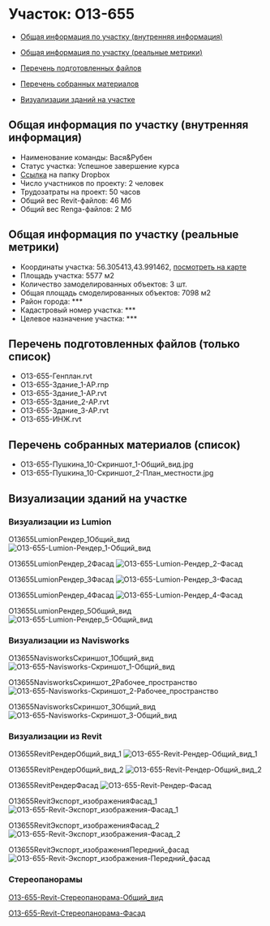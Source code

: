 # Участок: O13-655

* [Общая информация по участку (внутренняя информация)](#Chapter1)

* [Общая информация по участку (реальные метрики)](#Chapter2)

* [Перечень подготовленных файлов](#Chapter3)

* [Перечень собранных материалов](#Chapter4)

* [Визуализации зданий на участке](#Chapter5)

## <a id="Chapter1"></a> Общая информация по участку (внутренняя информация)
+ Наименование команды: Вася&Рубен
+ Статус участка: Успешное завершение курса
+ [Ссылка](https://www.dropbox.com/sh/wvvgv1nw1iqred9/AADDLa_5ck6Un4ZmlB7n4og1a/O13_655?dl=0) на папку Dropbox
+ Число участников по проекту: 2 человек
+ Трудозатраты на проект: 50 часов
+ Общий вес Revit-файлов: 46 Мб
+ Общий вес Renga-файлов: 2 Мб
## <a id="Chapter2"></a> Общая информация по участку (реальные метрики)
+ Координаты участка: 56.305413,43.991462, [посмотреть на карте](https://yandex.ru/maps/47/nizhny-novgorod/?ll=43.991462%2C56.305413&z=19)
+ Площадь участка: 5577 м2
+ Количество замоделированных объектов: 3 шт.
+ Общая площадь смоделированных объектов: 7098 м2
+ Район города: *** 
+ Кадастровый номер участка: *** 
+ Целевое назначение участка: *** 
## <a id="Chapter3"></a> Перечень подготовленных файлов (только список)
+ O13-655-Генплан.rvt
+ O13-655-Здание_1-АР.rnp
+ O13-655-Здание_1-АР.rvt
+ O13-655-Здание_2-АР.rvt
+ O13-655-Здание_3-АР.rvt
+ O13-655-ИНЖ.rvt
## <a id="Chapter4"></a> Перечень собранных материалов (список)
+ O13-655-Пушкина_10-Скриншот_1-Общий_вид.jpg
+ O13-655-Пушкина_10-Скриншот_2-План_местности.jpg
## <a id="Chapter5"></a> Визуализации зданий на участке
### Визуализации из Lumion
O13655LumionРендер_1Общий_вид
![O13-655-Lumion-Рендер_1-Общий_вид](/Images/O13_655/O13-655-Lumion-Рендер_1-Общий_вид_Compressed.jpg)

O13655LumionРендер_2Фасад
![O13-655-Lumion-Рендер_2-Фасад](/Images/O13_655/O13-655-Lumion-Рендер_2-Фасад_Compressed.jpg)

O13655LumionРендер_3Фасад
![O13-655-Lumion-Рендер_3-Фасад](/Images/O13_655/O13-655-Lumion-Рендер_3-Фасад_Compressed.jpg)

O13655LumionРендер_4Фасад
![O13-655-Lumion-Рендер_4-Фасад](/Images/O13_655/O13-655-Lumion-Рендер_4-Фасад_Compressed.jpg)

O13655LumionРендер_5Общий_вид
![O13-655-Lumion-Рендер_5-Общий_вид](/Images/O13_655/O13-655-Lumion-Рендер_5-Общий_вид_Compressed.jpg)

### Визуализации из Navisworks
O13655NavisworksСкриншот_1Общий_вид
![O13-655-Navisworks-Скриншот_1-Общий_вид](/Images/O13_655/O13-655-Navisworks-Скриншот_1-Общий_вид_Compressed.jpg)

O13655NavisworksСкриншот_2Рабочее_пространство
![O13-655-Navisworks-Скриншот_2-Рабочее_пространство](/Images/O13_655/O13-655-Navisworks-Скриншот_2-Рабочее_пространство_Compressed.jpg)

O13655NavisworksСкриншот_3Общий_вид
![O13-655-Navisworks-Скриншот_3-Общий_вид](/Images/O13_655/O13-655-Navisworks-Скриншот_3-Общий_вид_Compressed.jpg)

### Визуализации из Revit
O13655RevitРендерОбщий_вид_1
![O13-655-Revit-Рендер-Общий_вид_1](/Images/O13_655/O13-655-Revit-Рендер-Общий_вид_1_Compressed.jpg)

O13655RevitРендерОбщий_вид_2
![O13-655-Revit-Рендер-Общий_вид_2](/Images/O13_655/O13-655-Revit-Рендер-Общий_вид_2_Compressed.jpg)

O13655RevitРендерФасад
![O13-655-Revit-Рендер-Фасад](/Images/O13_655/O13-655-Revit-Рендер-Фасад_Compressed.jpg)

O13655RevitЭкспорт_изображенияФасад_1
![O13-655-Revit-Экспорт_изображения-Фасад_1](/Images/O13_655/O13-655-Revit-Экспорт_изображения-Фасад_1_Compressed.jpg)

O13655RevitЭкспорт_изображенияФасад_2
![O13-655-Revit-Экспорт_изображения-Фасад_2](/Images/O13_655/O13-655-Revit-Экспорт_изображения-Фасад_2_Compressed.jpg)

О13655RevitЭкспорт_изображенияПередний_фасад
![О13-655-Revit-Экспорт_изображения-Передний_фасад](/Images/O13_655/О13-655-Revit-Экспорт_изображения-Передний_фасад_Compressed.jpg)

### Стереопанорамы
[O13-655-Revit-Стереопанорама-Общий_вид](https://pano.autodesk.com/pano.html?url=jpgs/76b96ccc-5f00-43ee-843e-ac7ed29d5c5e&version=2)

[O13-655-Revit-Стереопанорама-Фасад](https://pano.autodesk.com/pano.html?url=jpgs/84747388-8463-4bdb-aabd-24c6305742dc&version=2)

